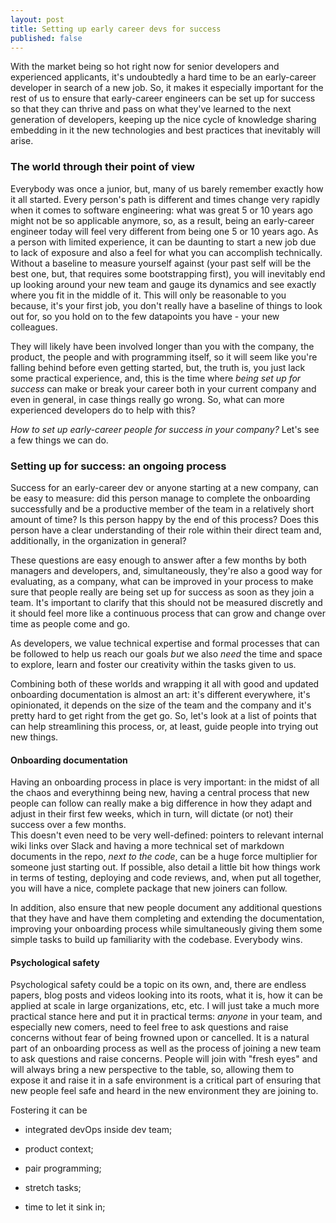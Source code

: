 ```yaml
---
layout: post
title: Setting up early career devs for success
published: false
---
```


With the market being so hot right now for senior developers and experienced applicants, it's undoubtedly a hard time to be an early-career developer in search of a new job. So, it makes it especially important for the rest of us to ensure that early-career engineers can be set up for success so that they can thrive and pass on what they've learned to the next generation of developers, keeping up the nice cycle of knowledge sharing embedding in it the new technologies and best practices that inevitably will arise.

### The world through their point of view

Everybody was once a junior, but, many of us barely remember exactly how it all started. Every person's path is different and times change very rapidly when it comes to software engineering: what was great 5 or 10 years ago might not be so applicable anymore, so, as a result, being an early-career engineer today will feel very different from being one 5 or 10 years ago. As a person with limited experience, it can be daunting to start a new job due to lack of exposure and also a feel for what you can accomplish technically. Without a baseline to measure yourself against (your past self will be the best one, but, that requires some bootstrapping first), you will inevitably end up looking around your new team and gauge its dynamics and see exactly where you fit in the middle of it.  This will only be reasonable to you because, it's your first job, you don't really have a baseline of things to look out for, so you hold on to the few datapoints you have - your new colleagues. 

They will likely have been involved longer than you with the company, the product, the people and with programming itself, so it will seem like you're falling behind before even getting started, but, the truth is, you just lack some practical experience, and, this is the time where _being set up for success_ can make or break your career both in your current company and even in general, in case things really go wrong. So, what can more experienced developers do to help with this?

_How to set up early-career people for success in your company?_ Let's see a few things we can do.

### Setting up for success: an ongoing process

Success for an early-career dev or anyone starting at a new company, can be easy to measure: did this person manage to complete the onboarding successfully and be a productive member of the team in a relatively short amount of time? Is this person happy by the end of this process? Does this person have a clear understanding of their role within their direct team and, additionally, in the organization in general?

These questions are easy enough to answer after a few months by both managers and developers, and, simultaneously, they're also a good way for evaluating, as a company, what can be improved in your process to make sure that people really are being set up for success as soon as they join a team. It's important to clarify that this should not be measured discretly and it should feel more like a continuous process that can grow and change over time as people come and go. 

As developers, we value technical expertise and formal processes that can be followed to help us reach our goals _but_ we also _need_ the time and space to explore, learn and foster our creativity within the tasks given to us.

Combining both of these worlds and wrapping it all with good and updated onboarding documentation is almost an art: it's different everywhere, it's opinionated, it depends on the size of the team and the company and it's pretty hard to get right from the get go. So, let's look at a list of points that can help streamlining this process, or, at least, guide people into trying out new things.

#### Onboarding documentation

Having an onboarding process in place is very important: in the midst of all the chaos and everythinng being new, having a central process that new people can follow can really make a big difference in how they adapt and adjust in their first few weeks, which in turn, will dictate (or not) their success over a few months.  
This doesn't even need to be very well-defined: pointers to relevant internal wiki links over Slack and having a more technical set of markdown documents in the repo, _next to the code_, can be a huge force multiplier for someone just starting out. If possible, also detail a little bit how things work in terms of testing, deploying and code reviews, and, when put all together, you will have a nice, complete package that new joiners can follow.

In addition, also ensure that new people document any additional questions that they have and have them completing and extending the documentation, improving your onboarding process while simultaneously giving them some simple tasks to build up familiarity with the codebase. Everybody wins.

#### Psychological safety

Psychological safety could be a topic on its own, and, there are endless papers, blog posts and videos looking into its roots, what it is, how it can be applied at scale in large organizations, etc, etc. I will just take a much more practical stance here and put it in practical terms: _anyone_ in your team, and especially new comers, need to feel free to ask questions and raise concerns without fear of being frowned upon or cancelled. It is a natural part of an onboarding process as well as the process of joining a new team to ask questions and raise concerns. People will join with "fresh eyes" and will always bring a new perspective to the table, so, allowing them to expose it and raise it in a safe environment is a critical part of ensuring that new people feel safe and heard in the new environment they are joining to. 

Fostering it can be 

- integrated devOps inside dev team;

- product context;

- pair programming;

- stretch tasks;

- time to let it sink in;

